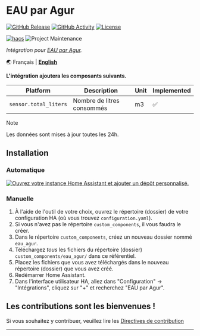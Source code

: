 # EAU par Agur

[![GitHub Release][releases-shield]][releases]
[![GitHub Activity][commits-shield]][commits]
[![License][license-shield]](LICENSE)

[![hacs][hacsbadge]][hacs]
![Project Maintenance][maintenance-shield]

_Intégration pour [EAU par Agur][eau_agur]._

🌏
Français |
[**English**](README.en.md)

**L'intégration ajoutera les composants suivants.**

| Platform              | Description                | Unit | Implemented        |
| --------------------- | -------------------------- | ---- | ------------------ |
| `sensor.total_liters` | Nombre de litres consommés | m3   | :white_check_mark: |

> [!NOTE]
> Les données sont mises à jour toutes les 24h.

## Installation

### Automatique

[![Ouvrez votre instance Home Assistant et ajouter un dépôt personnalisé.](https://my.home-assistant.io/badges/hacs_repository.svg)](https://my.home-assistant.io/redirect/hacs_repository/?owner=acesyde&repository=hassio_agur_integration&category=integration)

### Manuelle

1. À l'aide de l'outil de votre choix, ouvrez le répertoire (dossier) de votre configuration HA (où vous
   trouvez `configuration.yaml`).
2. Si vous n'avez pas le répertoire `custom_components`, il vous faudra le créer.
3. Dans le répertoire `custom_components`, créez un nouveau dossier nommé `eau_agur`.
4. Téléchargez _tous_ les fichiers du répertoire (dossier) `custom_components/eau_agur/` dans ce référentiel.
5. Placez les fichiers que vous avez téléchargés dans le nouveau répertoire (dossier) que vous avez créé.
6. Redémarrer Home Assistant.
7. Dans l'interface utilisateur HA, allez dans "Configuration" -> "Intégrations", cliquez sur "+" et recherchez "EAU par
   Agur".

## Les contributions sont les bienvenues !

Si vous souhaitez y contribuer, veuillez lire les [Directives de contribution](CONTRIBUTING.md)

***

[eau_agur]: https://www.agur.fr/

[commits-shield]: https://img.shields.io/github/commit-activity/y/acesyde/hassio_agur_integration.svg?style=for-the-badge

[commits]: https://github.com/acesyde/hassio_agur_integration/commits/main

[hacs]: https://github.com/hacs/integration

[hacsbadge]: https://img.shields.io/badge/HACS-Custom-orange.svg?style=for-the-badge

[license-shield]: https://img.shields.io/github/license/acesyde/hassio_agur_integration.svg?style=for-the-badge

[maintenance-shield]: https://img.shields.io/badge/maintainer-Pierre%20Emmanuel%20Mercier%20%40acesyde-blue.svg?style=for-the-badge

[releases-shield]: https://img.shields.io/github/release/acesyde/hassio_agur_integration.svg?style=for-the-badge

[releases]: https://github.com/acesyde/hassio_agur_integration/releases

